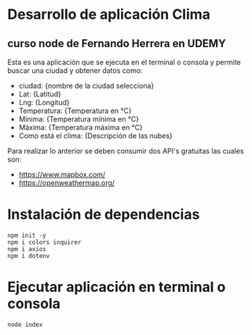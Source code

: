 # Desarrollo de aplicación Clima 
## curso node de Fernando Herrera en UDEMY

Esta es una aplicación que se ejecuta en el terminal o consola y permite buscar una ciudad y obtener datos como:


* ciudad: {nombre de la ciudad selecciona}
* Lat: {Latitud}
* Lng: {Longitud}
* Temperatura: {Temperatura en °C}
* Mínima: {Temperatura mínima en °C}
* Máxima: {Temperatura máxima en °C}
* Como está el clima: {Descripción de las nubes}


Para realizar lo anterior se deben consumir dos API's gratuitas las cuales son:

* https://www.mapbox.com/
* https://openweathermap.org/



# Instalación de dependencias

```
npm init -y
npm i colors inquirer
npm i axios
npm i dotenv
```

# Ejecutar aplicación en terminal o consola

```
node index
```
